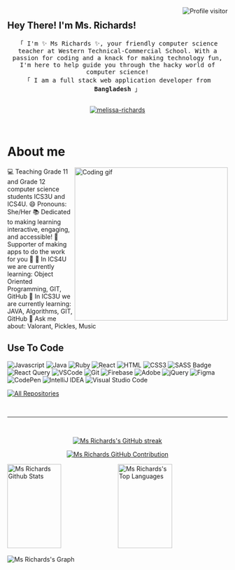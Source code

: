 

<a href="https://komarev.com/ghpvc/?username=melissa-richards">
  <img align="right" src="https://komarev.com/ghpvc/?username=melissa-richards&label=Visitors&color=0e75b6&style=flat" alt="Profile visitor" />
</a>
<div>
 <!-- Intro  -->
<h2> Hey There! I'm Ms. Richards!</h2>
</div>

<p align="center"> 
  <samp>
    <a>「 I'm ✨ Ms Richards ✨, your friendly computer science teacher at Western Technical-Commercial School. With a passion for coding and a knack for making technology fun, I'm here to help guide you through the hacky world of computer science!</a>
    <br>
    「 I am a full stack web application developer from <b>Bangladesh</b> 」
    <br>
    <br>
  </samp>
</p>

<p align="center">
 <a href="https://linkedin.com/in/melissa-richards" target="_blank">
  <img src="https://img.shields.io/badge/LinkedIn-0077B5?style=for-the-badge&logo=linkedin&logoColor=white" alt="melissa-richards"/>
 </a>
</p>
<br />

<!-- About Section -->
 # About me
 
<p>
 <img align="right" width="350" src="[/assets/programmer.gif](https://www.google.com/url?sa=i&url=https%3A%2F%2Fgiphy.com%2Fstickers%2Fcodeit-official-coding-helloworld-codeit-gf675azxNAz2zDQ1vD&psig=AOvVaw2C919H7QjklUIzu0LLp-S2&ust=1710867749529000&source=images&cd=vfe&opi=89978449&ved=0CBIQjRxqFwoTCKCPx5Wl_oQDFQAAAAAdAAAAABAJ)" alt="Coding gif" />

💻 Teaching Grade 11 and Grade 12 computer science students ICS3U and ICS4U.
😄 Pronouns: She/Her
📚 Dedicated to making learning interactive, engaging, and accessible!
🌟 Supporter of making apps to do the work for you 💅
🌱 In ICS4U we are currently learning: Object Oriented Programming, GIT, GitHub
🌱 In ICS3U we are currently learning: JAVA, Algorithms, GIT, GitHub
💬 Ask me about: Valorant, Pickles, Music

</p>

## Use To Code

![Javascript](https://img.shields.io/badge/Javascript-F0DB4F?style=for-the-badge&labelColor=black&logo=javascript&logoColor=F0DB4F)
![Java](https://img.shields.io/badge/java-%23ED8B00.svg?style=for-the-badge&logo=openjdk&logoColor=white)
![Ruby](https://img.shields.io/badge/ruby-%23CC342D.svg?style=for-the-badge&logo=ruby&logoColor=white)
![React](https://img.shields.io/badge/-React-61DBFB?style=for-the-badge&labelColor=black&logo=react&logoColor=61DBFB)
![HTML](https://img.shields.io/badge/HTML5-E34F26?style=for-the-badge&logo=html5&logoColor=white)
![CSS3](https://img.shields.io/badge/CSS3-1572B6?style=for-the-badge&logo=css3&logoColor=white)
![SASS Badge](https://img.shields.io/badge/Sass-CC6699?style=for-the-badge&logo=sass&logoColor=white)
![React Query](https://img.shields.io/badge/-React_Query-FF4154?style=for-the-badge&logo=react%20query&logoColor=white)
![VSCode](https://img.shields.io/badge/Visual_Studio-0078d7?style=for-the-badge&logo=visual%20studio&logoColor=white)
![Git](https://img.shields.io/badge/Git-F05032?style=for-the-badge&logo=git&logoColor=white)
![Firebase](https://img.shields.io/badge/firebase-a08021?style=for-the-badge&logo=firebase&logoColor=ffcd34)
![Adobe](https://img.shields.io/badge/adobe-%23FF0000.svg?style=for-the-badge&logo=adobe&logoColor=white)
![jQuery](https://img.shields.io/badge/jquery-%230769AD.svg?style=for-the-badge&logo=jquery&logoColor=white)
![Figma](https://img.shields.io/badge/figma-%23F24E1E.svg?style=for-the-badge&logo=figma&logoColor=white)
![CodePen](https://img.shields.io/badge/Codepen-000000?style=for-the-badge&logo=codepen&logoColor=white)
![IntelliJ IDEA](https://img.shields.io/badge/IntelliJIDEA-000000.svg?style=for-the-badge&logo=intellij-idea&logoColor=white)
![Visual Studio Code](https://img.shields.io/badge/Visual%20Studio%20Code-0078d7.svg?style=for-the-badge&logo=visual-studio-code&logoColor=white)


<p align="left">
  <a href="https://github.com/melissa-richards?tab=repositories" target="_blank"><img alt="All Repositories" title="All Repositories" src="https://img.shields.io/badge/-All%20Repos-2962FF?style=for-the-badge&logo=koding&logoColor=white"/></a>
</p>

<br/>
<hr/>
<br/>

<p align="center">
  <a href="https://github.com/melissa-richards">
    <img src="https://github-readme-streak-stats.herokuapp.com/?user=melissa-richards&theme=radical&border=7F3FBF&background=0D1117" alt="Ms Richards's GitHub streak"/>
  </a>
</p>

<p align="center">
  <a href="https://github.com/melissa-richards">
    <img src="https://github-profile-summary-cards.vercel.app/api/cards/profile-details?username=melissa-richards&theme=radical" alt="Ms Richards GitHub Contribution"/>
  </a>
</p>

<a> 
    <a href="https://github.com/melissa-richards"><img alt="Ms Richards Github Stats" src="https://denvercoder1-github-readme-stats.vercel.app/api?username=melissa-richards&show_icons=true&count_private=true&theme=react&border_color=7F3FBF&bg_color=0D1117&title_color=F85D7F&icon_color=F8D866" height="192px" width="49.5%"/></a>
  <a href="https://github.com/"><img alt="Ms Richards's Top Languages" src="https://denvercoder1-github-readme-stats.vercel.app/api/top-langs/?username=melissa-richards&langs_count=8&layout=compact&theme=react&border_color=7F3FBF&bg_color=0D1117&title_color=F85D7F&icon_color=F8D866" height="192px" width="49.5%"/></a>
  <br/>
</a>


![Ms Richards's Graph](https://github-readme-activity-graph.vercel.app/graph?username=melissa-richards&custom_title=Al%20Siam's%20GitHub%20Activity%20Graph&bg_color=0D1117&color=7F3FBF&line=7F3FBF&point=7F3FBF&area_color=FFFFFF&title_color=FFFFFF&area=true)
